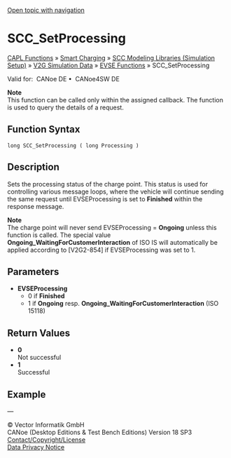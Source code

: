 [Open topic with navigation](../../../../../CANoeDEFamily.htm#Topics/CAPLFunctions/SmartCharging/Functions/CAPLfunctionSCCSetProcessing.md)

# SCC_SetProcessing

[CAPL Functions](../../CAPLfunctions.md) » [Smart Charging](../CAPLFunctionsSmartChargingOverview.md) » [SCC Modeling Libraries (Simulation Setup)](../CAPLFunctionsSmartChargingOverview.md#BMNodeayerDLL) » [V2G Simulation Data](../CAPLFunctionsSmartChargingOverview.md#V2GSimDataWrite) » [EVSE Functions](../CAPLFunctionsSmartChargingOverview.md#V2GSimDataWrite) » SCC_SetProcessing

Valid for:  CANoe DE •  CANoe4SW DE

**Note**  
This function can be called only within the assigned callback. The function is used to query the details of a request.

## Function Syntax

`long SCC_SetProcessing ( long Processing )`

## Description

Sets the processing status of the charge point. This status is used for controlling various message loops, where the vehicle will continue sending the same request until EVSEProcessing is set to **Finished** within the response message.

**Note**  
The charge point will never send EVSEProcessing = **Ongoing** unless this function is called. The special value **Ongoing_WaitingForCustomerInteraction** of ISO IS will automatically be applied according to [V2G2-854] if EVSEProcessing was set to 1.

## Parameters

- **EVSEProcessing**
  - 0 if **Finished**
  - 1 if **Ongoing** resp. **Ongoing_WaitingForCustomerInteraction** (ISO 15118)

## Return Values

- **0**  
  Not successful
- **1**  
  Successful

## Example

—

© Vector Informatik GmbH  
CANoe (Desktop Editions & Test Bench Editions) Version 18 SP3  
[Contact/Copyright/License](../../../Shared/ContactCopyrightLicense.md)  
[Data Privacy Notice](https://www.vector.com/int/en/company/get-info/privacy-policy/)